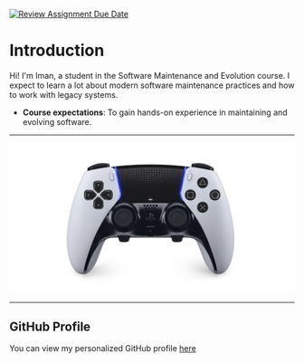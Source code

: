 [![Review Assignment Due Date](https://classroom.github.com/assets/deadline-readme-button-22041afd0340ce965d47ae6ef1cefeee28c7c493a6346c4f15d667ab976d596c.svg)](https://classroom.github.com/a/O-1AGqKT)

# Introduction
Hi! I'm Iman, a student in the Software Maintenance
and Evolution course.
I expect to learn a lot about modern software maintenance
practices and how to work with legacy systems.
- **Course expectations**: To gain hands-on experience in
maintaining and evolving software.

---

![Profile Picture](https://github.com/SoftwareMaintenanceEvolution/tutorial-1-namii02/blob/profile-upload/dualsense.jpeg)

--- 

## GitHub Profile
You can view my personalized GitHub profile
[here](https://github.com/namii02)
